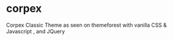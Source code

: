 # corpex
Corpex Classic Theme as seen on themeforest with vanilla CSS &amp; Javascript , and JQuery
